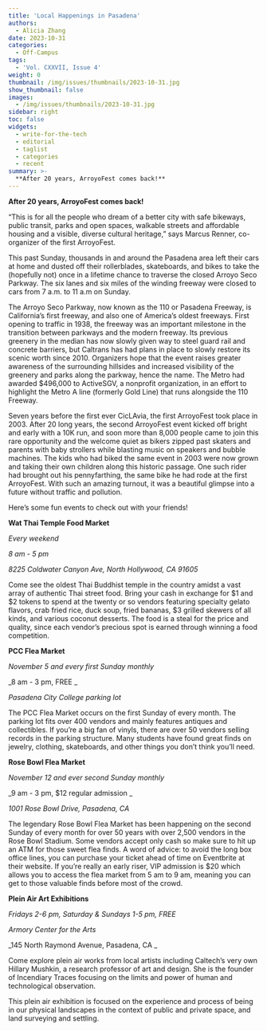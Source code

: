 ```yaml
---
title: 'Local Happenings in Pasadena'
authors:
  - Alicia Zhang
date: 2023-10-31
categories:
  - Off-Campus
tags:
  - 'Vol. CXXVII, Issue 4'
weight: 0
thumbnail: /img/issues/thumbnails/2023-10-31.jpg
show_thumbnail: false
images:
  - /img/issues/thumbnails/2023-10-31.jpg
sidebar: right
toc: false
widgets:
  - write-for-the-tech
  - editorial
  - taglist
  - categories
  - recent
summary: >-
  **After 20 years, ArroyoFest comes back!** 
---
```


**After 20 years, ArroyoFest comes back!** 

“This is for all the people who dream of a better city with safe bikeways, public transit, parks and open spaces, walkable streets and affordable housing and a visible, diverse cultural heritage,” says Marcus Renner, co-organizer of the first ArroyoFest. 

This past Sunday, thousands in and around the Pasadena area left their cars at home and dusted off their rollerblades, skateboards, and bikes to take the (hopefully not) once in a lifetime chance to traverse the closed Arroyo Seco Parkway. The six lanes and six miles of the winding freeway were closed to cars from 7 a.m. to 11 a.m on Sunday. 

The Arroyo Seco Parkway, now known as the 110 or Pasadena Freeway, is California’s first freeway, and also one of America’s oldest freeways. First opening to traffic in 1938, the freeway was an important milestone in the transition between parkways and the modern freeway. Its previous greenery in the median has now slowly given way to steel guard rail and concrete barriers, but Caltrans has had plans in place to slowly restore its scenic worth since 2010. Organizers hope that the event raises greater awareness of the surrounding hillsides and increased visibility of the greenery and parks along the parkway, hence the name. The Metro had awarded $496,000 to ActiveSGV, a nonprofit organization, in an effort to highlight the Metro A line (formerly Gold Line) that runs alongside the 110 Freeway. 

Seven years before the first ever CicLAvia, the first ArroyoFest took place in 2003. After 20 long years, the second ArroyoFest event kicked off bright and early with a 10K run, and soon more than 8,000 people came to join this rare opportunity and the welcome quiet as bikers zipped past skaters and parents with baby strollers while blasting music on speakers and bubble machines. The kids who had biked the same event in 2003 were now grown and taking their own children along this historic passage. One such rider had brought out his pennyfarthing, the same bike he had rode at the first ArroyoFest. With such an amazing turnout, it was a beautiful glimpse into a future without traffic and pollution. 

Here’s some fun events to check out with your friends!

**Wat Thai Temple Food Market**

_Every weekend_

_8 am - 5 pm_

_8225 Coldwater Canyon Ave, North Hollywood, CA 91605_

Come see the oldest Thai Buddhist temple in the country amidst a vast array of authentic Thai street food. Bring your cash in exchange for $1 and $2 tokens to spend at the twenty or so vendors featuring specialty gelato flavors, crab fried rice, duck soup, fried bananas, $3 grilled skewers of all kinds, and various coconut desserts. The food is a steal for the price and quality, since each vendor’s precious spot is earned through winning a food competition. 

**PCC Flea Market**

_November 5 and every first Sunday monthly_

_8 am - 3 pm, FREE _

_Pasadena City College parking lot_

The PCC Flea Market occurs on the first Sunday of every month. The parking lot fits over 400 vendors and mainly features antiques and collectibles. If you’re a big fan of vinyls, there are over 50 vendors selling records in the parking structure. Many students have found great finds on jewelry, clothing, skateboards, and other things you don’t think you’ll need. 

**Rose Bowl Flea Market**

_November 12 and ever second Sunday monthly_

_9 am - 3 pm, $12 regular admission _

_1001 Rose Bowl Drive, Pasadena, CA_

The legendary Rose Bowl Flea Market has been happening on the second Sunday of every month for over 50 years with over 2,500 vendors in the Rose Bowl Stadium. Some vendors accept only cash so make sure to hit up an ATM for those sweet flea finds. A word of advice: to avoid the long box office lines, you can purchase your ticket ahead of time on Eventbrite at their website. If you’re really an early riser, VIP admission is $20 which allows you to access the flea market from 5 am to 9 am, meaning you can get to those valuable finds before most of the crowd.

**Plein Air Art Exhibitions**

_Fridays 2-6 pm, Saturday & Sundays 1-5 pm, FREE_

_Armory Center for the Arts_

_145 North Raymond Avenue, Pasadena, CA _

Come explore plein air works from local artists including Caltech’s very own Hillary Mushkin, a research professor of art and design. She is the founder of Incendiary Traces focusing on the limits and power of human and technological observation. 

This plein air exhibition is focused on the experience and process of being in our physical landscapes in the context of public and private space, and land surveying and settling. 
